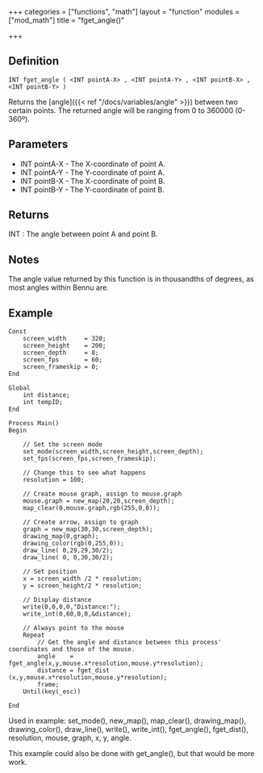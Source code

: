 +++
categories = ["functions", "math"]
layout = "function"
modules = ["mod_math"]
title = "fget_angle()"

+++

## Definition

    INT fget_angle ( <INT pointA-X> , <INT pointA-Y> , <INT pointB-X> , <INT pointB-Y> )

Returns the [angle]({{< ref "/docs/variables/angle" >}}) between two certain points. The returned angle will be ranging from 0 to 360000 (0-360º).

## Parameters

- INT pointA-X - The X-coordinate of point A.
- INT pointA-Y - The Y-coordinate of point A.
- INT pointB-X - The X-coordinate of point B.
- INT pointB-Y - The Y-coordinate of point B.

## Returns

INT : The angle between point A and point B.

## Notes

The angle value returned by this function is in thousandths of degrees, as most angles within Bennu are.

## Example

```
Const
    screen_width     = 320;
    screen_height    = 200;
    screen_depth     = 8;
    screen_fps       = 60;
    screen_frameskip = 0;
End

Global
    int distance;
    int tempID;
End

Process Main()
Begin

    // Set the screen mode
    set_mode(screen_width,screen_height,screen_depth);
    set_fps(screen_fps,screen_frameskip);

    // Change this to see what happens
    resolution = 100;

    // Create mouse graph, assign to mouse.graph
    mouse.graph = new_map(20,20,screen_depth);
    map_clear(0,mouse.graph,rgb(255,0,0));

    // Create arrow, assign to graph
    graph = new_map(30,30,screen_depth);
    drawing_map(0,graph);
    drawing_color(rgb(0,255,0));
    draw_line( 0,29,29,30/2);
    draw_line( 0, 0,30,30/2);

    // Set position
    x = screen_width /2 * resolution;
    y = screen_height/2 * resolution;

    // Display distance
    write(0,0,0,0,"Distance:");
    write_int(0,60,0,0,&distance);

    // Always point to the mouse
    Repeat
        // Get the angle and distance between this process' coordinates and those of the mouse.
        angle    = fget_angle(x,y,mouse.x*resolution,mouse.y*resolution);
        distance = fget_dist (x,y,mouse.x*resolution,mouse.y*resolution);
        frame;
    Until(key(_esc))

End
```

Used in example: set_mode(), new_map(), map_clear(), drawing_map(), drawing_color(), draw_line(), write(), write_int(), fget_angle(), fget_dist(), resolution, mouse, graph, x, y, angle.

This example could also be done with get_angle(), but that would be more work.
